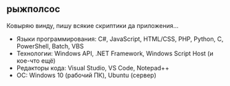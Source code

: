 ## рыжполсос

Ковыряю винду, пишу всякие скриптики да приложения...

- Языки программирования: C#, JavaScript, HTML/CSS, PHP, Python, C, PowerShell, Batch, VBS
- Технологии: Windows API, .NET Framework, Windows Script Host (и кое-что ещё)
- Редакторы кода: Visual Studio, VS Code, Notepad++
- ОС: Windows 10 (рабочий ПК), Ubuntu (сервер)
